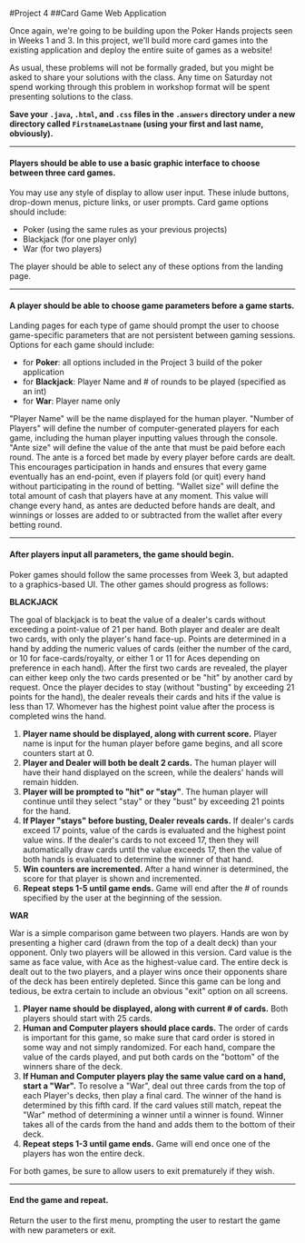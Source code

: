 #Project 4
##Card Game Web Application

Once again, we're going to be building upon the Poker Hands projects seen in Weeks 1 and 3. In this project, we'll build more card games into the existing application and deploy the entire suite of games as a website!

As usual, these problems will not be formally graded, but you might be asked to share your solutions with the class. Any time on Saturday not spend working through this problem in workshop format will be spent presenting solutions to the class.

**Save your `.java`, `.html`, and `.css` files in the `.answers` directory under a new directory called `FirstnameLastname` (using your first and last name, obviously).**


-------------

#### Players should be able to use a basic graphic interface to choose between three card games.

You may use any style of display to allow user input. These inlude buttons, drop-down menus, picture links, or user prompts. Card game options should include:

- Poker (using the same rules as your previous projects)
- Blackjack (for one player only)
- War (for two players)

The player should be able to select any of these options from the landing page.

-------------

#### A player should be able to choose game parameters before a game starts.

Landing pages for each type of game should prompt the user to choose game-specific parameters that are not persistent between gaming sessions. Options for each game should include:
- for **Poker**: all options included in the Project 3 build of the poker application
- for **Blackjack**: Player Name and # of rounds to be played (specified as an int)
- for **War**: Player name only

"Player Name" will be the name displayed for the human player.
"Number of Players" will define the number of computer-generated players for each game, including the human player inputting values through the console.
"Ante size" will define the value of the ante that must be paid before each round. The ante is a forced bet made by every player before cards are dealt. This encourages participation in hands and ensures that every game eventually has an end-point, even if players fold (or quit) every hand without participating in the round of betting.
"Wallet size" will define the total amount of cash that players have at any moment. This value will change every hand, as antes are deducted before hands are dealt, and winnings or losses are added to or subtracted from the wallet after every betting round.

-------------

#### After players input all parameters, the game should begin.

Poker games should follow the same processes from Week 3, but adapted to a graphics-based UI. The other games should progress as follows:

**BLACKJACK**

The goal of blackjack is to beat the value of a dealer's cards without exceeding a point-value of 21 per hand. Both player and dealer are dealt two cards, with only the player's hand face-up. Points are determined in a hand by adding the numeric values of cards (either the number of the card, or 10 for face-cards/royalty, or either 1 or 11 for Aces depending on preference in each hand). After the first two cards are revealed, the player can either keep only the two cards presented or be "hit" by another card by request. Once the player decides to stay (without "busting" by exceeding 21 points for the hand), the dealer reveals their cards and hits if the value is less than 17. Whomever has the highest point value after the process is completed wins the hand.

1. **Player name should be displayed, along with current score.** Player name is input for the human player before game begins, and all score counters start at 0.
2. **Player and Dealer will both be dealt 2 cards.** The human player will have their hand displayed on the screen, while the dealers' hands will remain hidden.
5. **Player will be prompted to "hit" or "stay"**. The human player will continue until they select "stay" or they "bust" by exceeding 21 points for the hand.
6. **If Player "stays" before busting, Dealer reveals cards.** If dealer's cards exceed 17 points, value of the cards is evaluated and the highest point value wins. If the dealer's cards to not exceed 17, then they will automatically draw cards until the value exceeds 17, then the value of both hands is evaluated to determine the winner of that hand.
7. **Win counters are incremented.** After a hand winner is determined, the score for that player is shown and incremented.
9. **Repeat steps 1-5 until game ends.** Game will end after the # of rounds specified by the user at the beginning of the session.


**WAR**

War is a simple comparison game between two players. Hands are won by presenting a higher card (drawn from the top of a dealt deck) than your opponent. Only two players will be allowed in this version. Card value is the same as face value, with Ace as the highest-value card. The entire deck is dealt out to the two players, and a player wins once their opponents share of the deck has been entirely depleted. Since this game can be long and tedious, be extra certain to include an obvious "exit" option on all screens.

1. **Player name should be displayed, along with current # of cards.** Both players should start with 25 cards.
2. **Human and Computer players should place cards.** The order of cards is important for this game, so make sure that card order is stored in some way and not simply randomized. For each hand, compare the value of the cards played, and put both cards on the "bottom" of the winners share of the deck.
3. **If Human and Computer players play the same value card on a hand, start a "War".** To resolve a "War", deal out three cards from the top of each Player's decks, then play a final card. The winner of the hand is determined by this fifth card. If the card values still match, repeat the "War" method of determining a winner until a winner is found. Winner takes all of the cards from the hand and adds them to the bottom of their deck.
4. **Repeat steps 1-3 until game ends.** Game will end once one of the players has won the entire deck.

For both games, be sure to allow users to exit prematurely if they wish.

-------------

#### End the game and repeat.

Return the user to the first menu, prompting the user to restart the game with new parameters or exit.






